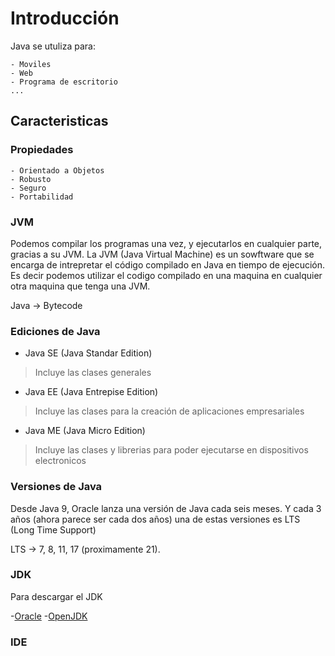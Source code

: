 # Introducción

Java se utuliza para:

    - Moviles
    - Web
    - Programa de escritorio
    ...

## Caracteristicas

### Propiedades
    - Orientado a Objetos
    - Robusto
    - Seguro
    - Portabilidad

### JVM

Podemos compilar los programas una vez, y ejecutarlos en cualquier parte, gracias a su JVM.
La JVM (Java Virtual Machine) es un sowftware que se encarga de intrepretar el código compilado en Java en tiempo de ejecución.
Es decir podemos utilizar el codigo compilado en una maquina en cualquier otra maquina que tenga una JVM.

Java -> Bytecode

### Ediciones de Java

- Java SE (Java Standar Edition)
> Incluye las clases generales 
- Java EE (Java Entrepise Edition)
> Incluye las clases para la creación de aplicaciones empresariales
- Java ME (Java Micro Edition)
> Incluye las clases y librerias para poder ejecutarse en dispositivos electronicos

### Versiones de Java

Desde Java 9, Oracle lanza una versión de Java cada seis meses. Y cada 3 años (ahora parece ser cada dos años) una de estas versiones es LTS (Long Time Support)

LTS ->  7, 8, 11, 17 (proximamente 21).

### JDK

Para descargar el JDK

-[Oracle](https://www.oracle.com/java/technologies/downloads)
-[OpenJDK](https://openjdk.org/install/)

### IDE